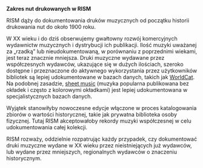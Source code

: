 **Zakres nut drukowanych w RISM**

RISM dąży do dokumentowania druków muzycznych od początku historii drukowania nut do około 1900 roku.

W XX wieku i do dziś obserwujemy gwałtowny rozwój komercyjnych wydawnictw muzycznych i dystrybucji ich publikacji. Ilość muzyki uważanej za „rzadką” lub nieudokumentowaną, w porównaniu z poprzednimi wiekami, jest teraz znacznie mniejsza. Druki muzyczne wydawane przez współczesnych wydawców, ukazujące się w dużych ilościach, szeroko dostępne i przeznaczone do aktywnego wykorzystania przez użytkowników bibliotek są lepiej udokumentowane w bazach danych, takich jak  [WorldCat](http://www.worldcat.org/). Na podobnej zasadzie, [sheet music](https://www.loc.gov/collections/historic-sheet-music/about-this-collection/) (muzyka popularna publikowana bez okładek i często z kolorowymi okładkami) jest lepiej udokumentowana w specjalistycznych bazach danych.

Wyjątek stanowiłyby nowoczesne edycje włączone w proces katalogowania zbiorów o wartości historycznej, takie jak prywatna biblioteka osoby fizycznej. Tutaj RISM akceptowałoby rekordy muzyki współczesnej w celu udokumentowania całej kolekcji.

RISM rozważy, oddzielnie rozpatrując każdy przypadek, czy dokumentować druki muzyczne wydane w XX wieku przez nieistniejących już wydawców, lub wydane przez mniejszych, regionalnych wydawców o znaczeniu historycznym.